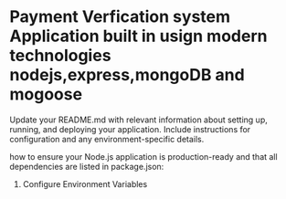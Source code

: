 # Payment Verfication system Application built in usign modern technologies nodejs,express,mongoDB and mogoose

Update your README.md with relevant information about setting up, running, and deploying your application. Include instructions for configuration and any environment-specific details.

how to ensure your Node.js application is production-ready and that all dependencies are listed in package.json:
 1. Configure Environment Variables
<!-- Use .env Files: Store sensitive information and #configurations in environment variables. Use the dotenv library to load them.

# 2. Optimize Your Application
Error Handling: Implement robust error handling for both synchronous and asynchronous operations.
Logging: Use logging libraries (e.g., winston, morgan) for monitoring and debugging.
Security: Use security libraries like helmet and follow best practices (e.g., HTTPS, input sanitization).
3. Manage Dependencies
List Dependencies: Ensure all dependencies are correctly listed in package.json.
Update Regularly: Keep dependencies up to date to address vulnerabilities and bugs.
Use Lock Files: Commit package-lock.json or yarn.lock for consistent installations.
Remove Unused Dependencies: Clean up any unused packages.
4. Test Your Application
Write and Run Tests: Implement unit and integration tests to validate functionality.
Test in Staging: Test your application in a staging environment that mimics production.
5. Prepare for Deployment
Optimize Performance: Use process managers like pm2 for handling production processes.
Minimize Build Artifacts: Remove unnecessary files from production builds.
Document Your App: Update README.md with setup and deployment instructions.
This summary provides a concise overview to ensure your Node.js app is ready for production deployment. -->